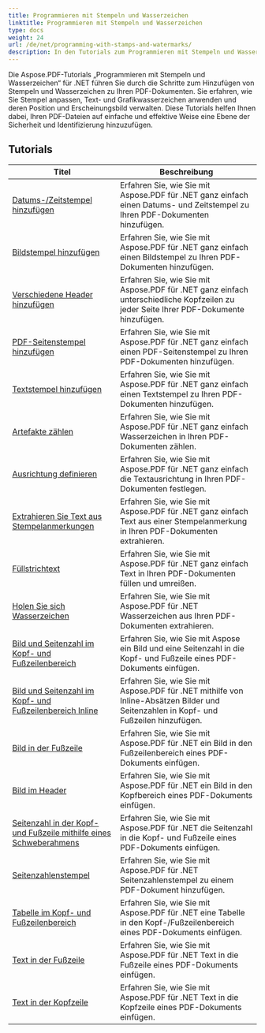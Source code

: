 ```yaml
---
title: Programmieren mit Stempeln und Wasserzeichen
linktitle: Programmieren mit Stempeln und Wasserzeichen
type: docs
weight: 24
url: /de/net/programming-with-stamps-and-watermarks/
description: In den Tutorials zum Programmieren mit Stempeln und Wasserzeichen von Aspose.PDF für .NET erfahren Sie, wie Sie Ihren PDF-Dokumenten Sicherheits- und Personalisierungselemente hinzufügen.
---
```


Die Aspose.PDF-Tutorials „Programmieren mit Stempeln und Wasserzeichen“ für .NET führen Sie durch die Schritte zum Hinzufügen von Stempeln und Wasserzeichen zu Ihren PDF-Dokumenten. Sie erfahren, wie Sie Stempel anpassen, Text- und Grafikwasserzeichen anwenden und deren Position und Erscheinungsbild verwalten. Diese Tutorials helfen Ihnen dabei, Ihren PDF-Dateien auf einfache und effektive Weise eine Ebene der Sicherheit und Identifizierung hinzuzufügen.

## Tutorials
| Titel | Beschreibung |
| --- | --- | 
| [Datums-/Zeitstempel hinzufügen](./add-date-time-stamp/) | Erfahren Sie, wie Sie mit Aspose.PDF für .NET ganz einfach einen Datums- und Zeitstempel zu Ihren PDF-Dokumenten hinzufügen. |  
| [Bildstempel hinzufügen](./add-image-stamp/) | Erfahren Sie, wie Sie mit Aspose.PDF für .NET ganz einfach einen Bildstempel zu Ihren PDF-Dokumenten hinzufügen. |  
| [Verschiedene Header hinzufügen](./adding-different-headers/) | Erfahren Sie, wie Sie mit Aspose.PDF für .NET ganz einfach unterschiedliche Kopfzeilen zu jeder Seite Ihrer PDF-Dokumente hinzufügen. |  
| [PDF-Seitenstempel hinzufügen](./add-pdf-page-stamp/) | Erfahren Sie, wie Sie mit Aspose.PDF für .NET ganz einfach einen PDF-Seitenstempel zu Ihren PDF-Dokumenten hinzufügen. |  
| [Textstempel hinzufügen](./add-text-stamp/) | Erfahren Sie, wie Sie mit Aspose.PDF für .NET ganz einfach einen Textstempel zu Ihren PDF-Dokumenten hinzufügen. |  
| [Artefakte zählen](./counting-artifacts/) | Erfahren Sie, wie Sie mit Aspose.PDF für .NET ganz einfach Wasserzeichen in Ihren PDF-Dokumenten zählen. |  
| [Ausrichtung definieren](./define-alignment/) | Erfahren Sie, wie Sie mit Aspose.PDF für .NET ganz einfach die Textausrichtung in Ihren PDF-Dokumenten festlegen. |  
| [Extrahieren Sie Text aus Stempelanmerkungen](./extract-text-from-stamp-annotation/) | Erfahren Sie, wie Sie mit Aspose.PDF für .NET ganz einfach Text aus einer Stempelanmerkung in Ihren PDF-Dokumenten extrahieren. |  
| [Füllstrichtext](./fill-stroke-text/) | Erfahren Sie, wie Sie mit Aspose.PDF für .NET ganz einfach Text in Ihren PDF-Dokumenten füllen und umreißen. |  
| [Holen Sie sich Wasserzeichen](./get-watermark/) | Erfahren Sie, wie Sie mit Aspose.PDF für .NET Wasserzeichen aus Ihren PDF-Dokumenten extrahieren. |  
| [Bild und Seitenzahl im Kopf- und Fußzeilenbereich](./image-and-page-number-in-header-footer-section/) | Erfahren Sie, wie Sie mit Aspose ein Bild und eine Seitenzahl in die Kopf- und Fußzeile eines PDF-Dokuments einfügen. |  
| [Bild und Seitenzahl im Kopf- und Fußzeilenbereich Inline](./image-and-page-number-in-header-footer-section-inline/) | Erfahren Sie, wie Sie mit Aspose.PDF für .NET mithilfe von Inline-Absätzen Bilder und Seitenzahlen in Kopf- und Fußzeilen hinzufügen. |  
| [Bild in der Fußzeile](./image-in-footer/) | Erfahren Sie, wie Sie mit Aspose.PDF für .NET ein Bild in den Fußzeilenbereich eines PDF-Dokuments einfügen. |  
| [Bild im Header](./image-in-header/) | Erfahren Sie, wie Sie mit Aspose.PDF für .NET ein Bild in den Kopfbereich eines PDF-Dokuments einfügen. |  
| [Seitenzahl in der Kopf- und Fußzeile mithilfe eines Schweberahmens](./page-number-in-header-footer-using-floating-box/) | Erfahren Sie, wie Sie mit Aspose.PDF für .NET die Seitenzahl in die Kopf- und Fußzeile eines PDF-Dokuments einfügen. |  
| [Seitenzahlenstempel](./page-number-stamps/) | Erfahren Sie, wie Sie mit Aspose.PDF für .NET Seitenzahlenstempel zu einem PDF-Dokument hinzufügen. |  
| [Tabelle im Kopf- und Fußzeilenbereich](./table-in-header-footer-section/) | Erfahren Sie, wie Sie mit Aspose.PDF für .NET eine Tabelle in den Kopf-/Fußzeilenbereich eines PDF-Dokuments einfügen. |  
| [Text in der Fußzeile](./text-in-footer/) | Erfahren Sie, wie Sie mit Aspose.PDF für .NET Text in die Fußzeile eines PDF-Dokuments einfügen. |  
| [Text in der Kopfzeile](./text-in-header/) | Erfahren Sie, wie Sie mit Aspose.PDF für .NET Text in die Kopfzeile eines PDF-Dokuments einfügen. |  